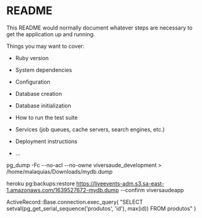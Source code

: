# README

This README would normally document whatever steps are necessary to get the
application up and running.

Things you may want to cover:

* Ruby version

* System dependencies

* Configuration

* Database creation

* Database initialization

* How to run the test suite

* Services (job queues, cache servers, search engines, etc.)

* Deployment instructions

* ...

pg_dump -Fc --no-acl --no-owne viversaude_development > /home/malaquias/Downloads/mydb.dump

heroku pg:backups:restore https://liveevents-adm.s3.sa-east-1.amazonaws.com/1639527672-mydb.dump --confirm viversaudeapp

ActiveRecord::Base.connection.exec_query(
  "SELECT setval(pg_get_serial_sequence('produtos', 'id'), max(id)) FROM produtos"
)